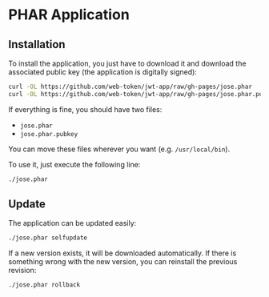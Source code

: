 # PHAR Application

## Installation

To install the application, you just have to download it and download the associated public key \(the application is digitally signed\):

```bash
curl -OL https://github.com/web-token/jwt-app/raw/gh-pages/jose.phar
curl -OL https://github.com/web-token/jwt-app/raw/gh-pages/jose.phar.pubkey
```

If everything is fine, you should have two files:

* `jose.phar`
* `jose.phar.pubkey`

You can move these files wherever you want \(e.g. `/usr/local/bin`\).

To use it, just execute the following line:

```bash
./jose.phar
```

## Update

The application can be updated easily:

```bash
./jose.phar selfupdate
```

If a new version exists, it will be downloaded automatically. If there is something wrong with the new version, you can reinstall the previous revision:

```bash
./jose.phar rollback
```

